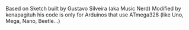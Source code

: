 Based on Sketch built by Gustavo Silveira (aka Music Nerd)
Modified by kenapagituh
his code is only for Arduinos that use ATmega328 (like Uno, Mega, Nano, Beetle...)
